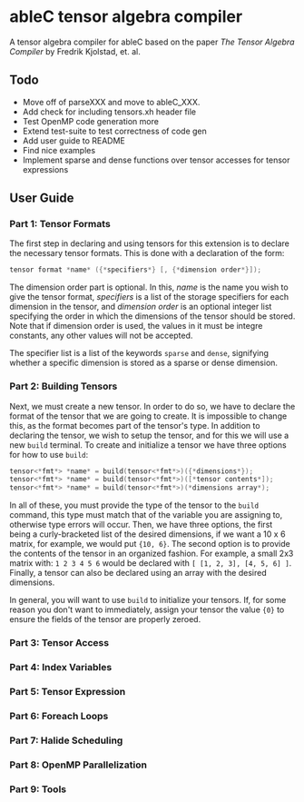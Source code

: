 # ableC tensor algebra compiler
A tensor algebra compiler for ableC based on the paper *The Tensor Algebra Compiler* by Fredrik Kjolstad, et. al.

## Todo
* Move off of parseXXX and move to ableC\_XXX.
* Add check for including tensors.xh header file
* Test OpenMP code generation more
* Extend test-suite to test correctness of code gen
* Add user guide to README
* Find nice examples
* Implement sparse and dense functions over tensor accesses for tensor expressions

## User Guide

### Part 1: Tensor Formats
The first step in declaring and using tensors for this extension is to declare
the necessary tensor formats. This is done with a declaration of the form:
```C
tensor format *name* ({*specifiers*} [, {*dimension order*}]);
```
The dimension order part is optional. In this, *name* is the name you wish to give
the tensor format, *specifiers* is a list of the storage specifiers for each
dimension in the tensor, and *dimension order* is an optional integer list
specifying the order in which the dimensions of the tensor should be stored.
Note that if dimension order is used, the values in it must be integre constants,
any other values will not be accepted.

The specifier list is a list of the keywords `sparse` and `dense`, signifying
whether a specific dimension is stored as a sparse or dense dimension.

### Part 2: Building Tensors
Next, we must create a new tensor. In order to do so, we have to declare the 
format of the tensor that we are going to create. It is impossible to change
this, as the format becomes part of the tensor's type. In addition to declaring
the tensor, we wish to setup the tensor, and for this we will use a new
`build` terminal. To create and initialize a tensor we have three options for
how to use `build`:

```C
tensor<*fmt*> *name* = build(tensor<*fmt*>)({*dimensions*});
tensor<*fmt*> *name* = build(tensor<*fmt*>)([*tensor contents*]);
tensor<*fmt*> *name* = build(tensor<*fmt*>)(*dimensions array*);
```

In all of these, you must provide the type of the tensor to the `build` command,
this type must match that of the variable you are assigning to, otherwise
type errors will occur. Then, we have three options, the first being a curly-bracketed
list of the desired dimensions, if we want a 10 x 6 matrix, for example, we would put 
`{10, 6}`. The second option is to provide the contents of the tensor in an organized
fashion. For example, a small 2x3 matrix with:
`
1 2 3
4 5 6
`
would be declared with `[ [1, 2, 3], [4, 5, 6] ]`. Finally, a tensor can also
be declared using an array with the desired dimensions. 

In general, you will want to use `build` to initialize your tensors. If, for 
some reason you don't want to immediately, assign your tensor the value `{0}`
to ensure the fields of the tensor are properly zeroed.

### Part 3: Tensor Access

### Part 4: Index Variables

### Part 5: Tensor Expression

### Part 6: Foreach Loops

### Part 7: Halide Scheduling

### Part 8: OpenMP Parallelization

### Part 9: Tools
